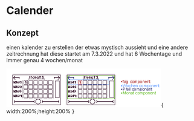 # Calender


## Konzept

einen kalender zu erstellen der etwas mystisch aussieht und eine andere zeitrechnung hat diese startet am 7.3.2022 und hat 6 Wochentage und immer genau 4 wochen/monat

![Alt text](https://github.com/crashlok/Calender/blob/main/concept.png "lala"){ width:200%;height:200% }
 
